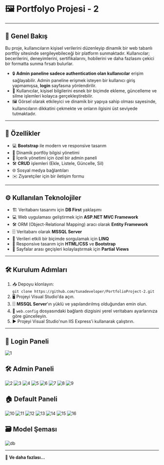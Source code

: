 # 🖼️ **Portfolyo Projesi - 2**

---

## 🌟 **Genel Bakış**

Bu proje, kullanıcıların kişisel verilerini düzenleyip dinamik bir web tabanlı portföy sitesinde sergileyebileceği bir platform sunmaktadır. Kullanıcılar; becerilerini, deneyimlerini, sertifikalarını, hobilerini ve daha fazlasını çekici bir formatta sunma fırsatı bulurlar.

- 🔒 **Admin paneline sadece authentication olan kullanıcılar** erişim sağlayabilir. Admin paneline erişmek isteyen bir kullanıcı giriş yapmamışsa, **login** sayfasına yönlendirilir.
- 👤 Kullanıcılar, kişisel bilgilerini esnek bir biçimde ekleme, güncelleme ve silme işlemleri kolayca gerçekleştirebilir.
- 🖼️ Görsel olarak etkileyici ve dinamik bir yapıya sahip olması sayesinde, kullanıcıların dikkatini çekmekte ve onların ilgisini üst seviyede tutmaktadır.

---

## 🚀 **Özellikler**

- 💻 **Bootstrap** ile modern ve responsive tasarım
- 📝 Dinamik portföy bilgisi yönetimi
- 🔧 İçerik yönetimi için özel bir admin paneli
- 🛠️ **CRUD** işlemleri (Ekle, Listele, Güncelle, Sil)
- 🌐 Sosyal medya bağlantıları
- ✉️ Ziyaretçiler için bir iletişim formu

---

## ⚙️ **Kullanılan Teknolojiler**

- 🏗️ Veritabanı tasarımı için **DB First** yaklaşımı
- 💻 Web uygulaması geliştirmek için **ASP.NET MVC Framework**
- 🛠️ ORM (Object-Relational Mapping) aracı olarak **Entity Framework**
- 🗄️ Veritabanı olarak **MSSQL Server**
- 🔎 Verileri etkili bir biçimde sorgulamak için **LINQ**
- 🎨 Responsive tasarım için **HTML/CSS** ve **Bootstrap**
- 📄 Sayfalar arası geçişleri kolaylaştırmak için **Partial Views**

---

## 🛠️ **Kurulum Adımları**

1. 📥 Depoyu klonlayın:  
   `git clone https://github.com/tunadeveloper/PortfolioProject-2.git`
2. 🖥️ Projeyi Visual Studio'da açın.
3. 🗄️ **MSSQL Server**'ın yüklü ve yapılandırılmış olduğundan emin olun.
4. 📝 `web.config` dosyasındaki bağlantı dizgisini yerel veritabanı ayarlarınıza göre güncelleyin.
5. ▶️ Projeyi Visual Studio'nun IIS Express'i kullanarak çalıştırın.

---

## 🔑 **Login Paneli**
![1](https://github.com/user-attachments/assets/a990f818-5fa1-408d-8510-1e2ef0587016)

## 🛠️ **Admin Paneli**
![2](https://github.com/user-attachments/assets/28d5cf1c-ba3c-4a0b-83ae-e2a778091a5c)
![3](https://github.com/user-attachments/assets/47b315f6-ec2a-498e-af55-b8e946af8b9f)
![4](https://github.com/user-attachments/assets/bdeaabce-19cf-4054-9720-0e4ac84cdcb1)
![5](https://github.com/user-attachments/assets/fb9c4f61-8821-4ce7-8a65-c11e47b0a9ce)
![6](https://github.com/user-attachments/assets/18316ca2-a148-4530-ac89-811138d387f9)
![7](https://github.com/user-attachments/assets/3b052de4-d2f6-4679-ae75-a7b5b36ab3ce)
![8](https://github.com/user-attachments/assets/5b8bf4ac-195d-4ec9-80eb-31eff7f84aba)
![9](https://github.com/user-attachments/assets/6abacd4d-c97c-40a9-b709-8aa33ce0b58d)

## 🏠 **Default Paneli**
![10](https://github.com/user-attachments/assets/f4b76172-ad1e-4f27-90bd-d7ebaa922cf2)
![11](https://github.com/user-attachments/assets/bf68318c-8721-4e02-be3b-6b1cf1ea1db6)
![12](https://github.com/user-attachments/assets/0a213c61-52b5-40c4-84e4-234786382155)
![13](https://github.com/user-attachments/assets/c441e508-8cff-4f6a-972d-06b6f6ea460a)
![14](https://github.com/user-attachments/assets/7998aafb-a233-486c-b083-600e8a5ac05b)
![15](https://github.com/user-attachments/assets/55d1247d-f7fe-4e42-bb39-4e7a7aafc270)
![16](https://github.com/user-attachments/assets/7cd1db76-7e0f-47ce-93f5-4d54a5048edc)

## 🗃️ **Model Şeması**
![db](https://github.com/user-attachments/assets/8c99b4e8-4382-4697-9d67-a1ceb6684974)


---

🎉 **Ve daha fazlası...**
